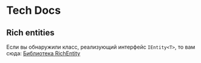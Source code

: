 # Tech Docs

## Rich entities

Если вы обнаружили класс, реализующий интерфейс `IEntity<T>`, то вам сюда: [Библиотека RichEntity](./UseRichEntity.md)
